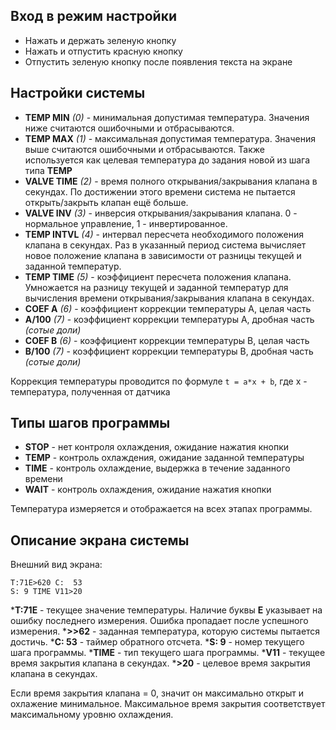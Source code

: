 Вход в режим настройки
----------------------

* Нажать и держать зеленую кнопку
* Нажать и отпустить красную кнопку
* Отпустить зеленую кнопку после появления текста на экране

Настройки системы
-------------------

* __TEMP MIN__ _(0)_ - минимальная допустимая температура. Значения ниже считаются ошибочными и отбрасываются.
* __TEMP MAX__ _(1)_ - максимальная допустимая температура. Значения выше считаются ошибочными и отбрасываются. Также используется как целевая температура до задания новой из шага типа __TEMP__
* __VALVE TIME__ _(2)_ - время полного открывания/закрывания клапана в секундах. По достижении этого времени система не пытается открыть/закрыть клапан ещё больше.
* __VALVE INV__ _(3)_ - инверсия открывания/закрывания клапана. 0 - нормальное управление, 1 - инвертированное.
* __TEMP INTVL__ _(4)_ - интервал пересчета необходимого положения клапана в секундах. Раз в указанный период система вычисляет новое положение клапана в зависимости от разницы текущей и заданной температур.
* __TEMP TIME__ _(5)_ - коэффициент пересчета положения клапана. Умножается на разницу текущей и заданной температур для вычисления времени открывания/закрывания клапана в секундах.
* __COEF A__ _(6)_ - коэффициент коррекции температуры A, целая часть
* __A/100__ _(7)_ - коэффициент коррекции температуры A, дробная часть _(сотые доли)_
* __COEF B__ _(6)_ - коэффициент коррекции температуры B, целая часть
* __B/100__ _(7)_ - коэффициент коррекции температуры B, дробная часть _(сотые доли)_

Коррекция температуры проводится по формуле `t = a*x + b`, где x - температура, полученная от датчика

Типы шагов программы
--------------------

* __STOP__ - нет контроля охлаждения, ожидание нажатия кнопки
* __TEMP__ - контроль охлаждения, ожидание заданной температуры
* __TIME__ - контроль охлаждение, выдержка в течение заданного времени
* __WAIT__ - контроль охлаждения, ожидание нажатия кнопки

Температура измеряется и отображается на всех этапах программы.

Описание экрана системы
-----------------------

Внешний вид экрана:
```
T:71E>620 C:  53
S: 9 TIME V11>20
```

*__T:71E__ - текущее значение температуры. Наличие буквы __E__ указывает на ошибку последнего измерения. Ошибка пропадает после успешного измерения.
*__>>62__ - заданная температура, которую системы пытается достичь.
*__C:  53__ - таймер обратного отсчета.
*__S: 9__ - номер текущего шага программы.
*__TIME__ - тип текущего шага программы.
*__V11__ - текущее время закрытия клапана в секундах.
*__>20__ - целевое время закрытия клапана в секундах.

Если время закрытия клапана = 0, значит он максимально открыт и охлажение минимальное. Максимальное время закрытия соответствует максимальному уровню охлаждения.
